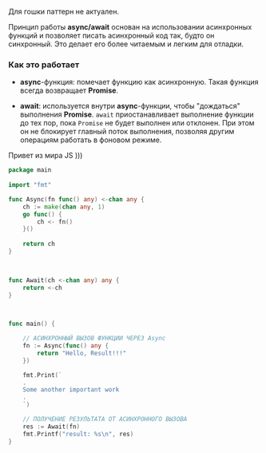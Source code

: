 Для гошки паттерн не актуален.

Принцип работы **async/await** основан на использовании асинхронных функций и позволяет писать асинхронный код так, будто он синхронный. Это делает его более читаемым и легким для отладки.

### Как это работает

- **async**-функция: помечает функцию как асинхронную. Такая функция всегда возвращает **Promise**.
    
- **await**: используется внутри **async**-функции, чтобы "дождаться" выполнения **Promise**. `await` приостанавливает выполнение функции до тех пор, пока `Promise` не будет выполнен или отклонен. При этом он не блокирует главный поток выполнения, позволяя другим операциям работать в фоновом режиме.


Привет из мира JS )))
```go
package main
  
import "fmt"

func Async(fn func() any) <-chan any {
    ch := make(chan any, 1)
    go func() {
        ch <- fn()
    }()
  
    return ch
}

  

func Await(ch <-chan any) any {
    return <-ch
}

  

func main() {

    // АСИНХРОННЫЙ ВЫЗОВ ФУНКЦИИ ЧЕРЕЗ Async
    fn := Async(func() any {
        return "Hello, Result!!!"
    })

    fmt.Print(`
    .
    Some another important work
    .
    `)

    // ПОЛУЧЕНИЕ РЕЗУЛЬТАТА ОТ АСИНХРОННОГО ВЫЗОВА
    res := Await(fn)
    fmt.Printf("result: %s\n", res)
}
```